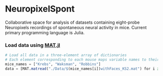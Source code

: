 # NeuropixelSpont
Collaborative space for analysis of datasets containing eight-probe Neuropixels recordings of spontaneous neural activity in mice. Current primary programming language is Julia.
### Load data using [MAT.jl](https://github.com/JuliaIO/MAT.jl)
```Julia
# Load all data in a three-element array of dictionaries
# Each element corresponding to each mouse maps variable names to their contents  
mice_names = ["Krebs", "Waksman", "Robbins"]
data = [MAT.matread("./Data/$(mice_names[i])withFaces_KS2.mat") for i in 1:3];
```
